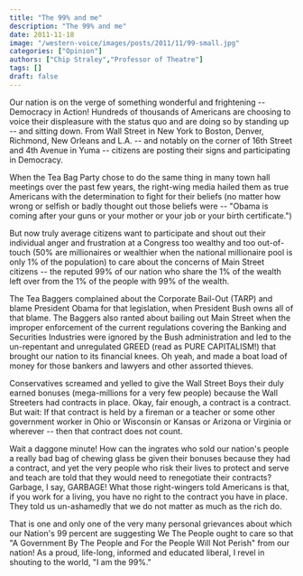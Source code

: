 ```yaml
---
title: "The 99% and me"
description: "The 99% and me"
date: 2011-11-18
image: "/western-voice/images/posts/2011/11/99-small.jpg"
categories: ["Opinion"]
authors: ["Chip Straley","Professor of Theatre"]
tags: []
draft: false
---
```

Our nation is on the verge of something wonderful and frightening -- Democracy in Action! Hundreds of thousands of Americans are choosing to voice their displeasure with the status quo and are doing so by standing up -- and sitting down. From Wall Street in New York to Boston, Denver, Richmond, New Orleans and L.A. -- and notably on the corner of 16th Street and 4th Avenue in Yuma -- citizens are posting their signs and participating in Democracy.

When the Tea Bag Party chose to do the same thing in many town hall meetings over the past few years, the right-wing media hailed them as true Americans with the determination to fight for their beliefs (no matter how wrong or selfish or badly thought out those beliefs were -- "Obama is coming after your guns or your mother or your job or your birth certificate.")

But now truly average citizens want to participate and shout out their individual anger and frustration at a Congress too wealthy and too out-of-touch (50% are millionaires or wealthier when the national millionaire pool is only 1% of the population) to care about the concerns of Main Street citizens -- the reputed 99% of our nation who share the 1% of the wealth left over from the 1% of the people with 99% of the wealth.

The Tea Baggers complained about the Corporate Bail-Out (TARP) and blame President Obama for that legislation, when President Bush owns all of that blame. The Baggers also ranted about bailing out Main Street when the improper enforcement of the current regulations covering the Banking and Securities Industries were ignored by the Bush administration and led to the un-repentant and unregulated GREED (read as PURE CAPITALISM!) that brought our nation to its financial knees. Oh yeah, and made a boat load of money for those bankers and lawyers and other assorted thieves.

Conservatives screamed and yelled to give the Wall Street Boys their duly earned bonuses (mega-millions for a very few people) because the Wall Streeters had contracts in place. Okay, fair enough, a contract is a contract. But wait: If that contract is held by a fireman or a teacher or some other government worker in Ohio or Wisconsin or Kansas or Arizona or Virginia or wherever -- then that contract does not count.

Wait a daggone minute! How can the ingrates who sold our nation's people a really bad bag of chewing glass be given their bonuses because they had a contract, and yet the very people who risk their lives to protect and serve and teach are told that they would need to renegotiate their contracts? Garbage, I say, GARBAGE! What those right-wingers told Americans is that, if you work for a living, you have no right to the contract you have in place. They told us un-ashamedly that we do not matter as much as the rich do.

That is one and only one of the very many personal grievances about which our Nation's 99 percent are suggesting We The People ought to care so that "A Government By The People and For the People Will Not Perish" from our nation! As a proud, life-long, informed and educated liberal, I revel in shouting to the world, "I am the 99%."